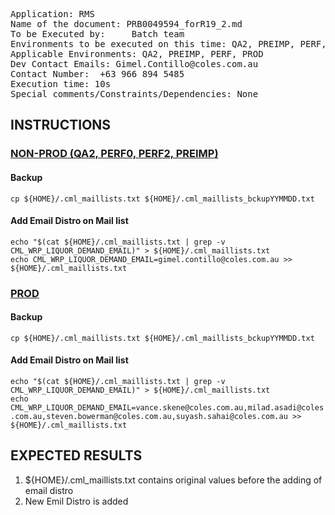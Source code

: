 <pre>
Application: RMS
Name of the document: PRB0049594_forR19_2.md
To be Executed by:     Batch team
Environments to be executed on this time: QA2, PREIMP, PERF, PROD
Applicable Environments: QA2, PREIMP, PERF, PROD
Dev Contact Emails: Gimel.Contillo@coles.com.au
Contact Number:  +63 966 894 5485
Execution time: 10s
Special comments/Constraints/Dependencies: None
</pre>

## INSTRUCTIONS

<h3><a href="#NONPROD">NON-PROD (QA2, PERF0, PERF2, PREIMP)</a></h3>

<h4>Backup</h4>
<code>cp ${HOME}/.cml_maillists.txt ${HOME}/.cml_maillists_bckupYYMMDD.txt</code>


<h4>Add Email Distro on Mail list</h4>
<code>echo "$(cat ${HOME}/.cml_maillists.txt | grep -v CML_WRP_LIQUOR_DEMAND_EMAIL)" > ${HOME}/.cml_maillists.txt</code>
<br/>
<code>echo CML_WRP_LIQUOR_DEMAND_EMAIL=gimel.contillo@coles.com.au >> ${HOME}/.cml_maillists.txt</code>

<h3><a href="#PROD">PROD</a></h3>

<h4>Backup</h4>
<code>cp ${HOME}/.cml_maillists.txt ${HOME}/.cml_maillists_bckupYYMMDD.txt</code>


<h4>Add Email Distro on Mail list</h4>
<code>echo "$(cat ${HOME}/.cml_maillists.txt | grep -v CML_WRP_LIQUOR_DEMAND_EMAIL)" > ${HOME}/.cml_maillists.txt</code>
<br/>
<code>echo CML_WRP_LIQUOR_DEMAND_EMAIL=vance.skene@coles.com.au,milad.asadi@coles.com.au,steven.bowerman@coles.com.au,suyash.sahai@coles.com.au >> ${HOME}/.cml_maillists.txt</code>

## EXPECTED RESULTS

<ol>
	<li>${HOME}/.cml_maillists.txt contains original values before the adding of email distro</li>
	<li>New Emil Distro is added</li>
</ol>
